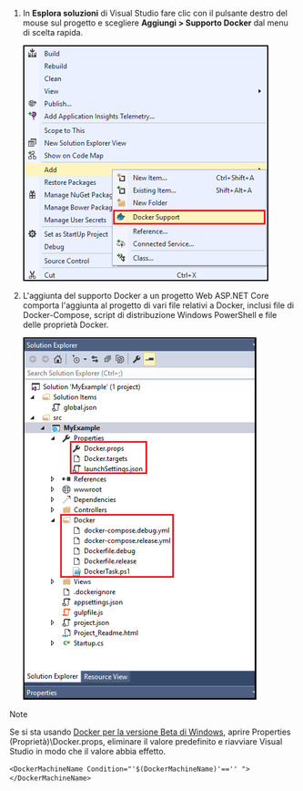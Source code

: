 1. In **Esplora soluzioni** di Visual Studio fare clic con il pulsante destro del mouse sul progetto e scegliere **Aggiungi > Supporto Docker** dal menu di scelta rapida.
   
    ![Aggiungere il menu di scelta rapida Supporto Docker](media/vs-azure-tools-docker-add-docker-support/docker-support-context-menu.png)
2. L'aggiunta del supporto Docker a un progetto Web ASP.NET Core comporta l'aggiunta al progetto di vari file relativi a Docker, inclusi file di Docker-Compose, script di distribuzione Windows PowerShell e file delle proprietà Docker. 
   
    ![File Docker aggiunti al progetto](media/vs-azure-tools-docker-add-docker-support/docker-files-added.png)

> [!NOTE]
> Se si sta usando [Docker per la versione Beta di Windows](https://beta.docker.com), aprire Properties (Proprietà)\Docker.props, eliminare il valore predefinito e riavviare Visual Studio in modo che il valore abbia effetto.
> 
> ```
> <DockerMachineName Condition="'$(DockerMachineName)'=='' "></DockerMachineName>
> ```
> 



<!--HONumber=Nov16_HO3-->


